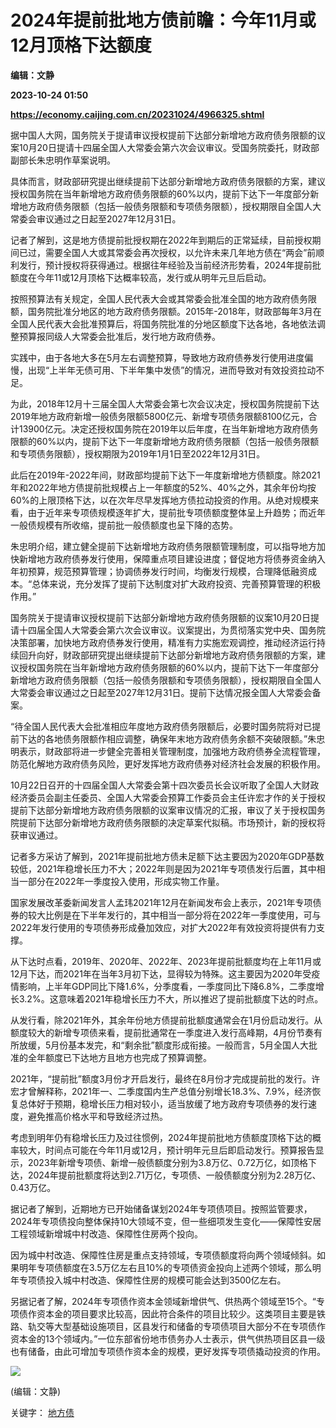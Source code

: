# 2024年提前批地方债前瞻：今年11月或12月顶格下达额度
**编辑：文静**

**2023-10-24 01:50**

**https://economy.caijing.com.cn/20231024/4966325.shtml**

据中国人大网，国务院关于提请审议授权提前下达部分新增地方政府债务限额的议案10月20日提请十四届全国人大常委会第六次会议审议。受国务院委托，财政部副部长朱忠明作草案说明。

具体而言，财政部研究提出继续提前下达部分新增地方政府债务限额的方案，建议授权国务院在当年新增地方政府债务限额的60%以内，提前下达下一年度部分新增地方政府债务限额（包括一般债务限额和专项债务限额），授权期限自全国人大常委会审议通过之日起至2027年12月31日。

记者了解到，这是地方债提前批授权期在2022年到期后的正常延续，目前授权期间已过，需要全国人大或其常委会再次授权，以允许未来几年地方债在“两会”前顺利发行，预计授权将获得通过。根据往年经验及当前经济形势看，2024年提前批额度在今年11或12月顶格下达概率较高，发行或从明年元旦后启动。

按照预算法有关规定，全国人民代表大会或其常委会批准全国的地方政府债务限额，国务院批准分地区的地方政府债务限额。2015年-2018年，财政部每年3月在全国人民代表大会批准预算后，将国务院批准的分地区额度下达各地，各地依法调整预算报同级人大常委会批准后，发行地方政府债券。

实践中，由于各地大多在5月左右调整预算，导致地方政府债券发行使用进度偏慢，出现“上半年无债可用、下半年集中发债”的情况，进而导致对有效投资拉动不足。

为此，2018年12月十三届全国人大常委会第七次会议决定，授权国务院提前下达2019年地方政府新增一般债务限额5800亿元、新增专项债务限额8100亿元，合计13900亿元。决定还授权国务院在2019年以后年度，在当年新增地方政府债务限额的60%以内，提前下达下一年度新增地方政府债务限额（包括一般债务限额和专项债务限额），授权期限为2019年1月1日至2022年12月31日。

此后在2019年-2022年间，财政部均提前下达下一年度新增地方债额度。除2021年和2022年地方债提前批规模占上一年额度的52%、40%之外，其余年份均按60%的上限顶格下达，以在次年尽早发挥地方债拉动投资的作用。从绝对规模来看，由于近年来专项债规模逐年扩大，提前批专项债额度整体呈上升趋势；而近年一般债规模有所收缩，提前批一般债额度也呈下降的态势。

朱忠明介绍，建立健全提前下达新增地方政府债务限额管理制度，可以指导地方加快新增地方政府债券发行使用，保障重点项目建设进度；督促地方将债券资金纳入年初预算，规范预算管理；协调债券发行时间，均衡发行规模，合理降低融资成本。“总体来说，充分发挥了提前下达制度对扩大政府投资、完善预算管理的积极作用。”

国务院关于提请审议授权提前下达部分新增地方政府债务限额的议案10月20日提请十四届全国人大常委会第六次会议审议。议案提出，为贯彻落实党中央、国务院决策部署，加快地方政府债券发行使用，精准有力实施宏观调控，推动经济运行持续回升向好，财政部研究提出继续提前下达部分新增地方政府债务限额的方案，建议授权国务院在当年新增地方政府债务限额的60%以内，提前下达下一年度部分新增地方政府债务限额（包括一般债务限额和专项债务限额），授权期限自全国人大常委会审议通过之日起至2027年12月31日。提前下达情况报全国人大常委会备案。

“待全国人民代表大会批准相应年度地方政府债务限额后，必要时国务院将对已提前下达的各地债务限额作相应调整，确保年末地方政府债务余额不突破限额。”朱忠明表示，财政部将进一步健全完善相关管理制度，加强地方政府债券全流程管理，防范化解地方政府债务风险，更好发挥地方政府债券对经济社会发展的积极作用。

10月22日召开的十四届全国人大常委会第十四次委员长会议听取了全国人大财政经济委员会副主任委员、全国人大常委会预算工作委员会主任许宏才作的关于授权提前下达部分新增地方政府债务限额的议案审议情况的汇报，审议了关于授权国务院提前下达部分新增地方政府债务限额的决定草案代拟稿。市场预计，新的授权将获审议通过。

记者多方采访了解到，2021年提前批地方债未足额下达主要因为2020年GDP基数较低，2021年稳增长压力不大；2022年则是因为2021年专项债发行后置，其中相当一部分在2022年一季度投入使用，形成实物工作量。

国家发展改革委新闻发言人孟玮2021年12月在新闻发布会上表示，2021年专项债券的较大比例是在下半年发行的，其中相当一部分将在2022年一季度使用，可与2022年发行使用的专项债券形成叠加效应，对扩大2022年有效投资将提供有力支撑。

从下达时点看，2019年、2020年、2022年、2023年提前批额度均在上年11月或12月下达，而2021年在当年3月初下达，显得较为特殊。这主要因为2020年受疫情影响，上半年GDP同比下降1.6%，分季度看，一季度同比下降6.8%，二季度增长3.2%。这意味着2021年稳增长压力不大，所以推迟了提前批额度下达的时点。

从发行看，除2021年外，其余年份地方债提前批额度通常会在1月份启动发行。从额度较大的新增专项债来看，提前批通常在一季度进入发行高峰期，4月份节奏有所放缓，5月份基本发完，和“剩余批”额度形成衔接。一般而言，5月全国人大批准的全年额度已下达地方且地方也完成了预算调整。

2021年，“提前批”额度3月份才开启发行，最终在8月份才完成提前批的发行。许宏才曾解释称，2021年一、二季度国内生产总值分别增长18.3%、7.9%，经济恢复总体好于预期，稳增长压力相对较小，适当放缓了地方政府专项债券的发行速度，避免推高价格水平和导致经济过热。

考虑到明年仍有稳增长压力及过往惯例，2024年提前批地方债额度顶格下达的概率较大，时间点可能在今年11月或12月，预计明年元旦后即启动发行。预算报告显示，2023年新增专项债、新增一般债额度分别为3.8万亿、0.72万亿，如顶格下达，2024年提前批额度将达到2.71万亿，专项债、一般债额度分别为2.28万亿、0.43万亿。

据记者了解到，近期地方已开始储备谋划2024年专项债项目。按照监管要求，2024年专项债投向整体保持10大领域不变，但一些细项发生变化——保障性安居工程领域新增城中村改造、保障性住房两个投向。

因为城中村改造、保障性住房是重点支持领域，专项债额度将向两个领域倾斜。如果明年专项债额度在3.5万亿左右且10%的专项债资金投向上述两个领域，那么明年专项债投入城中村改造、保障性住房的规模可能会达到3500亿左右。

另据记者了解，2024年专项债作资本金领域新增供气、供热两个领域至15个。“专项债作资本金的项目要求比较高，因此符合条件的项目比较少。这类项目主要是铁路、轨交等大型基础设施项目，区县发行和储备的专项债项目大部分不在专项债作资本金的13个领域内。”一位东部省份地市债务办人士表示，供气供热项目区县一级也有储备，由此可增加专项债作资本金的规模，更好发挥专项债撬动投资的作用。

![](https://tx1.cdn.caijing.com.cn/2014-03-27/114048455.jpg)

(编辑：文静)

关键字： [地方债](https://app.caijing.com.cn/tags.php?tag=%E5%9C%B0%E6%96%B9%E5%80%BA "地方债")
